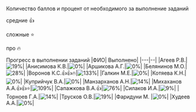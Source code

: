 Количество баллов и процент от необходимого за выполнение заданий

средние :+1:

сложные :star:

про :fire: 

Прогресс в выполнении заданий 
|ФИО| Выполнено|
|---|--|
|Агеев Р.В.|![19%](https://progress-bar.dev/19/?title=4)|
|Анисимова К.В.|![0%](https://progress-bar.dev/0/?title=0)|
|Аршикова А.Г.|![0%](https://progress-bar.dev/0/?title=0)|
|Белянинов М.О.|![28%](https://progress-bar.dev/28/?title=6)|
|Воронов К.С.:+1::+1::fire:|![133%](https://progress-bar.dev/133/?title=28)|
|Галкин М.Е.|![0%](https://progress-bar.dev/0/?title=0)|
|Котяева К.Н.|![0%](https://progress-bar.dev/0/?title=0)|
|Куприйчук В.А.|![0%](https://progress-bar.dev/0/?title=0)|
|Манзарханов А.Н.|![14%](https://progress-bar.dev/14/?title=3)|
|Михаханов А.А.:+1::+1::star:|![109%](https://progress-bar.dev/109/?title=23)|
|Сапажкова В.А.:+1:|![76%](https://progress-bar.dev/76/?title=16)|
|Силаков И.А.|![9%](https://progress-bar.dev/9/?title=2)|
|Торноев Г.А.|![14%](https://progress-bar.dev/14/?title=3)|
|Трусков О.В.|![19%](https://progress-bar.dev/19/?title=4)|
|Фаридуни М. |![0%](https://progress-bar.dev/0/?title=0)|
|Худеев А.А.|![0%](https://progress-bar.dev/0/?title=0)|





